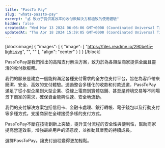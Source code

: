 ```yaml
---
title: "PassTo Pay"
slug: "whats-passto-pay"
excerpt: "💰 致力于提供高效率的收付款解決方和極致的使用體驗"
hidden: false
createdAt: "Wed Mar 13 2024 06:06:06 GMT+0000 (Coordinated Universal Time)"
updatedAt: "Thu Apr 18 2024 15:39:05 GMT+0000 (Coordinated Universal Time)"
---
```

[block:image]
{
  "images": [
    {
      "image": [
        "https://files.readme.io/290be15-light.svg",
        "",
        ""
      ],
      "align": "center"
    }
  ]
}
[/block]


PassToPay是我們推出的高階支付解決方案，致力於為各類型商家提供全面且靈活的收付款服務。

我們的願景是建立一個能夠滿足各種支付需求的全方位支付平台，旨在為客戶帶來簡潔、安全、高效的支付體驗。透過整合多樣化的收款和付款通道，PassToPay滿足了從小型企業到大型企業、從線上電商到實體店鋪、甚至是跨境交易等不同場景下商家的需求，確保資金能夠快速、安全地流動。

我們的支付解決方案包括信用卡、金融卡處理、銀行轉帳、電子錢包以及行動支付等多種方式，支援商家在全球接受多樣的支付方式。

 PassToPay不斷在技術創新上突破，提升支付流程的安全性與便利性，幫助商家提高營運效率，增強最終用戶的滿意度，並推動其業務的持續成長。

選擇PassToPay，讓支付過程變得更加輕鬆。
